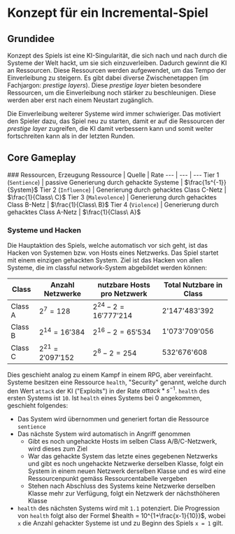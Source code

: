 # Konzept für ein Incremental-Spiel

## Grundidee
Konzept des Spiels ist eine KI-Singularität, die sich nach und nach durch die Systeme der Welt hackt, um sie sich einzuverleiben. Dadurch gewinnt die KI an Ressourcen. Diese Ressourcen werden aufgewendet, um das Tempo der Einverleibung zu steigern. Es gibt dabei diverse Zwischenetappen (im Fachjargon: *prestige layers*). Diese *prestige layer* bieten besondere Ressourcen, um die Einverleibung noch stärker zu beschleunigen. Diese werden aber erst nach einem Neustart zugänglich.

Die Einverleibung weiterer Systeme wird immer schwieriger. Das motiviert den Spieler dazu, das Spiel neu zu starten, damit er auf die Ressourcen der *prestige layer* zugreifen, die KI damit verbessern kann und somit weiter fortschreiten kann als in der letzten Runden.

## Core Gameplay
### Ressourcen, Erzeugung
Ressource | Quelle | Rate
--- | --- | ---
Tier 1 (`Sentience`) | passive Generierung durch gehackte Systeme | $\frac{1s^{-1}}{System}$
Tier 2 (`Influence`) | Generierung durch gehacktes Class C-Netz | $\frac{1}{Class\ C}$
Tier 3 (`Malevolence`) | Generierung durch gehacktes Class B-Netz | $\frac{1}{Class\ B}$
Tier 4 (`Violence`) | Generierung durch gehacktes Class A-Netz | $\frac{1}{Class\ A}$

### Systeme und Hacken
Die Hauptaktion des Spiels, welche automatisch vor sich geht, ist das Hacken von Systemen bzw. von Hosts eines Netzwerks. Das Spiel startet mit einem einzigen gehackten System. Ziel ist das Hacken von allen Systeme, die im classful network-System abgebildet werden können:

Class | Anzahl Netzwerke | nutzbare Hosts pro Netzwerk | Total Nutzbare in Class
--- | --- | --- | ---
Class A | $2^7 = 128$ | $2^24 - 2 = 16'777'214$ | 2'147'483'392
Class B | $2^14 = 16'384$ | $2^16 - 2 = 65'534$ | 1'073'709'056
Class C | $2^21 = 2'097'152$ | $2^8 - 2 = 254$ | 532'676'608

Dies geschieht analog zu einem Kampf in einem RPG, aber vereinfacht. Systeme besitzen eine Ressource `health`, "Security" genannt, welche durch den Wert `attack` der KI ("Exploits") in der Rate $attack*s^{-1}$. `health` des ersten Systems ist `10`.
Ist `health` eines Systems bei 0 angekommen, geschieht folgendes:
  - Das System wird übernommen und generiert fortan die Ressource `sentience`
  - Das nächste System wird automatisch in Angriff genommen
    - Gibt es noch ungehackte Hosts im selben Class A/B/C-Netzwerk, wird dieses zum Ziel
    - War das gehackte System das letzte eines gegebenen Netzwerks und gibt es noch ungehackte Netzwerke derselben Klasse, folgt ein System in einem neuen Netzwerk derselben Klasse und es wird eine Ressourcenpunkt gemäss Ressourcentabelle vergeben
    - Stehen nach Abschluss des Systems keine Netzwerke derselben Klasse mehr zur Verfügung, folgt ein Netzwerk der nächsthöheren Klasse
  - `health` des nächsten Systems wird mit `1.1` potenziert. Die Progression von `health` folgt also der Formel $health = 10^{1+\frac{x-1}{10}}$, wobei `x` die Anzahl gehackter Systeme ist und zu Beginn des Spiels `x = 1` gilt.
